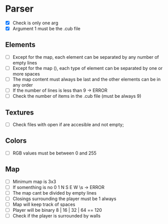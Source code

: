 # Parser

-[X] Check is only one arg
-[X] Argument 1 must be the .cub file

## Elements
-[ ] Except for the map, each element can be separated by any number of empty lines
-[ ] Except for the map (), each type of element can be separated by one or more spaces
-[ ] The map content must always be last and the other elements can be in any order
-[ ] If the number of lines is less than 9 -> ERROR
-[ ] Check the number of items in the .cub file (must be always 9)

## Textures
-[ ] Check files with open if are accesible and not empty;

## Colors
-[ ] RGB values must be between 0 and 255

## Map
-[ ] Minimum map is 3x3
-[ ] If somenthing is no 0 1 N S E W \s -> ERROR
-[ ] The map cant be divided by empty lines
-[ ] Closings surrounding the player must be 1 always
-[ ] Map will keep track of spaces
-[ ] Player will be binary 8 | 16 | 32 | 64 == 120
-[ ] Check if the player is surrounded by walls
